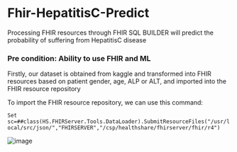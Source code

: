 # Fhir-HepatitisC-Predict
Processing FHIR resources through FHIR SQL BUILDER will predict the probability of suffering from HepatitisC disease

### Pre condition: Ability to use FHIR and ML
Firstly, our dataset is obtained from kaggle and transformed into FHIR resources based on patient gender, age, ALP or ALT, and imported into the FHIR resource repository

To import the FHIR resource repository, we can use this command:

 `Set sc=##class(HS.FHIRServer.Tools.DataLoader).SubmitResourceFiles("/usr/local/src/json/","FHIRSERVER","/csp/healthshare/fhirserver/fhir/r4")`
 
 ![image](https://community.intersystems.com/sites/default/files/inline/images/images/image(8147).png)